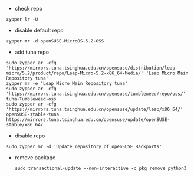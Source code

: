 - check repo
```
zypper lr -U
```

- disable default repo
```
zypper mr -d openSUSE-MicroOS-5.2-OSS
```
- add tuna repo
```shell
sudo zypper ar -cfg 'https://mirrors.tuna.tsinghua.edu.cn/opensuse/distribution/leap-micro/5.2/product/repo/Leap-Micro-5.2-x86_64-Media/' 'Leap Micro Main Repository tuna'
zypper mr -e 'Leap Micro Main Repository tuna'
sudo zypper ar -cfg 'https://mirrors.tuna.tsinghua.edu.cn/opensuse/tumbleweed/repo/oss/' tuna-Tumbleweed-oss
sudo zypper ar -cfg 'https://mirrors.tuna.tsinghua.edu.cn/opensuse/update/leap/x86_64/' openSUSE-stable-tuna
https://mirrors.tuna.tsinghua.edu.cn/opensuse/update/openSUSE-stable/x86_64/
```

- disable repo
```shell
sudo zypper mr -d 'Update repository of openSUSE Backports'
```
- remove package
  ```shell
  sudo transactional-update --non-interactive -c pkg remove python3
  ```